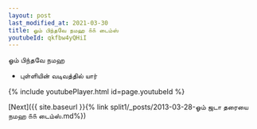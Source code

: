 ```yaml
---
layout: post
last_modified_at: 2021-03-30
title: ஓம் பிந்தவே நமஹ ௧௧ டைம்ஸ்
youtubeId: qkfbw4yQHiI
---
```

 
 
 ஓம் பிந்தவே நமஹ  
 
 -  புள்ளியின் வடிவத்தில் யார் 
 
  
 
  
 
 
 
 
 
 


{% include youtubePlayer.html id=page.youtubeId %}
 
[Next]({{ site.baseurl }}{% link  split1/_posts/2013-03-28-ஓம் ஜடா தரையை நமஹ ௧௧ டைம்ஸ்.md%})
 
